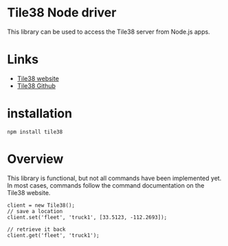 
# Tile38 Node driver

This library can be used to access the Tile38 server from Node.js apps. 


# Links
* [Tile38 website](http://tile38.com/)
* [Tile38 Github](https://github.com/tidwall/tile38)

# installation

```
npm install tile38
```

# Overview

This library is functional, but not all commands have been implemented yet. 
In most cases, commands follow the command documentation on the Tile38 website. 

```
client = new Tile38();
// save a location
client.set('fleet', 'truck1', [33.5123, -112.2693]);

// retrieve it back
client.get('fleet', 'truck1');
```

